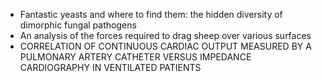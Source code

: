 - Fantastic yeasts and where to find them: the hidden diversity of dimorphic fungal pathogens
- An analysis of the forces required to drag sheep over various surfaces
- CORRELATION OF CONTINUOUS CARDIAC OUTPUT MEASURED BY A PULMONARY ARTERY CATHETER VERSUS IMPEDANCE CARDIOGRAPHY IN VENTILATED PATIENTS

